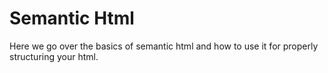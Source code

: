 # Semantic Html
Here we go over the basics of semantic html and how to use it for properly structuring your html.
